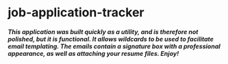 # job-application-tracker

##### This application was built quickly as a utility, and is therefore not polished, but it is functional. It allows wildcards to be used to facilitate email templating. The emails contain a signature box with a professional appearance, as well as attaching your resume files. Enjoy!
